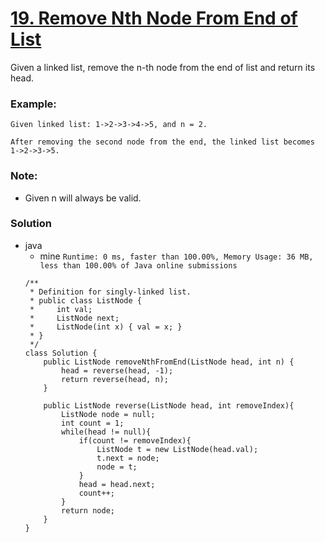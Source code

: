 # [19. Remove Nth Node From End of List](https://leetcode.com/problems/remove-nth-node-from-end-of-list/)

Given a linked list, remove the n-th node from the end of list and return its head.

### Example:
```
Given linked list: 1->2->3->4->5, and n = 2.

After removing the second node from the end, the linked list becomes 1->2->3->5.
```

### Note:
* Given n will always be valid.

### Solution
* java
  * mine `Runtime: 0 ms, faster than 100.00%, Memory Usage: 36 MB, less than 100.00% of Java online submissions`
  ```
  /**
   * Definition for singly-linked list.
   * public class ListNode {
   *     int val;
   *     ListNode next;
   *     ListNode(int x) { val = x; }
   * }
   */
  class Solution {
      public ListNode removeNthFromEnd(ListNode head, int n) {
          head = reverse(head, -1);
          return reverse(head, n);
      }

      public ListNode reverse(ListNode head, int removeIndex){
          ListNode node = null;
          int count = 1;
          while(head != null){
              if(count != removeIndex){
                  ListNode t = new ListNode(head.val);
                  t.next = node;
                  node = t;                   
              }
              head = head.next;
              count++;
          }
          return node;
      }
  }
  ```
